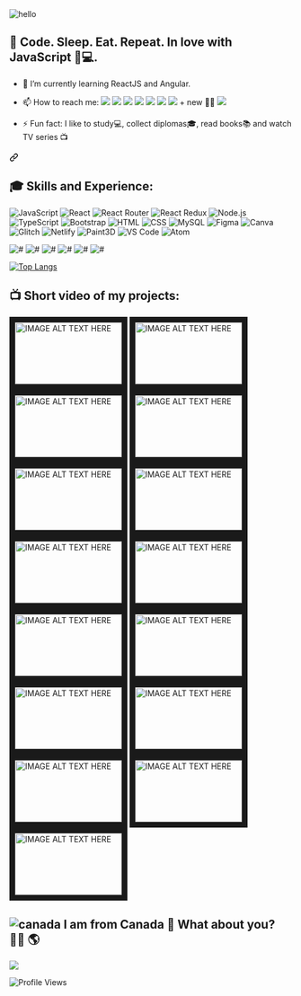 
<img src="https://user-images.githubusercontent.com/91973134/150840777-87e161ec-0878-422f-aee2-09e499691305.gif" alt="hello" />


   
<h2> 👋   Code. Sleep. Eat. Repeat. In love with JavaScript 💛💻. </h2>

- 🌱 I’m currently learning ReactJS and Angular.
- 📫 How to reach me: [<img src="https://img.icons8.com/nolan/30/linkedin.png"/>](https://www.linkedin.com/in/larisa-b-34558714a/) [<img src="https://img.icons8.com/nolan/30/telegram-app.png"/>](https://telegram.me/lauralarisa) [<img src="https://img.icons8.com/nolan/30/whatsapp.png"/>](https://wa.me/+16476496305?text=Hello!) [<img src="https://img.icons8.com/external-icongeek26-outline-gradient-icongeek26/30/000000/external-email-essentials-icongeek26-outline-gradient-icongeek26.png"/>](mailto:beletsky.larisa@gmail.com) [<img src="https://img.icons8.com/nolan/30/youtube-play.png"/>](https://www.youtube.com/channel/UCWRCnSdZonkzU34OnMT35Kg/videos) [<img src="https://img.icons8.com/nolan/30/github.png"/>](https://github.com/lorabel07) [<img src="https://img.icons8.com/external-icongeek26-outline-gradient-icongeek26/28/000000/external-website-education-icongeek26-outline-gradient-icongeek26.png"/>](https://larisa-website.glitch.me/) + new 💁‍♀️  [<img src="https://img.icons8.com/external-icongeek26-outline-gradient-icongeek26/28/000000/external-website-education-icongeek26-outline-gradient-icongeek26.png"/>](https://larisa-beletsky-website.netlify.app/)


- ⚡ Fun fact: I like to study💻, collect diplomas🎓, read books📚 and watch TV series 📺

<a id="user-content-skills-and-experience" class="anchor" aria-hidden="true" href="#skills-and-experience"><svg class="octicon octicon-link" viewBox="0 0 16 16" version="1.1" width="16" height="16" aria-hidden="true"><path fill-rule="evenodd" d="M7.775 3.275a.75.75 0 001.06 1.06l1.25-1.25a2 2 0 112.83 2.83l-2.5 2.5a2 2 0 01-2.83 0 .75.75 0 00-1.06 1.06 3.5 3.5 0 004.95 0l2.5-2.5a3.5 3.5 0 00-4.95-4.95l-1.25 1.25zm-4.69 9.64a2 2 0 010-2.83l2.5-2.5a2 2 0 012.83 0 .75.75 0 001.06-1.06 3.5 3.5 0 00-4.95 0l-2.5 2.5a3.5 3.5 0 004.95 4.95l1.25-1.25a.75.75 0 00-1.06-1.06l-1.25 1.25a2 2 0 01-2.83 0z"></path></svg></a>

<h2> 🎓 Skills and Experience:  </h2>
  
<p dir="auto">
<img alt="JavaScript" src="https://img.shields.io/badge/JavaScript-F7DF1E?logo=javascript&logoColor=white&style=flat"/>
<img alt="React" src="https://img.shields.io/badge/React-40d2f7?logo=react&logoColor=white&style=flat"/>
<img alt="React Router" src="https://img.shields.io/badge/ReactRouter-f10c64?logo=react-router&logoColor=white&style=flat"/>
<img alt="React Redux" src="https://img.shields.io/badge/ReactRedux-764abc?logo=redux&logoColor=white&style=flat"/>
<img alt="Node.js" src="https://img.shields.io/badge/Node.js-mediumseagreen?logo=node.js&logoColor=white&style=flat"/>
<img alt="TypeScript" src="https://img.shields.io/badge/TypeScript-3178c6?logo=typescript&logoColor=white&style=flat"/>   
<img alt="Bootstrap" src="https://img.shields.io/badge/Bootstrap-7952B3?logo=bootstrap&logoColor=white&style=flat"/>
<img alt="HTML" src="https://img.shields.io/badge/HTML-E34F26?logo=html5&logoColor=white&style=flat"/>
<img alt="CSS" src="https://img.shields.io/badge/CSS-deepskyblue?logo=css3&logoColor=white&style=flat"/>
<img alt="MySQL" src="https://img.shields.io/badge/MySQL-%2300f.svg?style=flat&logo=mysql&logoColor=white"/>
<img alt="Figma" src="https://img.shields.io/badge/Figma-coral?style=flat&logo=figma&logoColor=white"/>
<img alt="Canva" src="https://img.shields.io/badge/Canva-mediumspringgreen?style=flat&logo=canva&logoColor=white"/>   
<img alt="Glitch" src="https://img.shields.io/badge/Glitch-f14deb?style=flat&logo=glitch&logoColor=white"/> 
<img alt="Netlify" src="https://img.shields.io/badge/Netlify-00C7B7?style=flat&logo=netlify&logoColor=white"/>
<img alt="Paint3D" src="https://img.shields.io/badge/Paint3D-ad56cf?style=flat&logo=paint3d&logoColor=white"/>   
<img alt="VS Code" src="https://img.shields.io/badge/VSCode-cornflowerblue?style=flat&logo=visual-studio-code&logoColor=white"/>
<img alt="Atom" src="https://img.shields.io/badge/Atom-springgreen?style=flat&logo=atom&logoColor=white"/>   
</p> 

<p dir="auto">
<img alt="#" src="https://img.shields.io/badge/Microsoft_Office-D83B01?style=flat&logo=microsoft-office&logoColor=white"/>
<img alt="#" src="https://img.shields.io/badge/Microsoft_Word-2B579A?style=flat&logo=microsoft-word&logoColor=white"/>
<img alt="#" src="https://img.shields.io/badge/Microsoft_Excel-217346?style=flat&logo=microsoft-excel&logoColor=white"/>
<img alt="#" src="https://img.shields.io/badge/Microsoft_Access-fuchsia?style=flat&logo=microsoft-access&logoColor=white"/> 
<img alt="#" src="https://img.shields.io/badge/Microsoft_PowerPoint-orangered?style=flat&logo=microsoft-powerpoint&logoColor=white"/>
<img alt="#" src="https://img.shields.io/badge/Microsoft_SQL_Server-lightgray?style=flat&logo=microsoft-sqlServer&logoColor=red"/>   
</p>

[![Top Langs](https://github-readme-stats.vercel.app/api/top-langs/?username=LoraBel07&layout=compact&theme=radical&langs_count=8)](https://github.com/anuraghazra/github-readme-stats)


<h2> 📺  Short video of my projects:  </h2>

<a href="https://www.youtube.com/watch?v=mgGDKDRhevY" target="_blank"><img src="https://user-images.githubusercontent.com/91973134/147855647-53cb9c80-fe2f-4af0-91d7-a9d98333e250.jpg" alt="IMAGE ALT TEXT HERE" width="190" height="110" border="10" /></a> <a href="https://www.youtube.com/watch?v=k6d_cQkJjoE" target="_blank"><img src="https://user-images.githubusercontent.com/91973134/147856577-77250b9e-e782-4123-9a31-b105402602cc.jpg" alt="IMAGE ALT TEXT HERE" width="190" height="110" border="10" /></a> <a href="https://www.youtube.com/watch?v=Id318FyYnho" target="_blank"><img src="https://user-images.githubusercontent.com/91973134/147289846-26419fd3-2eac-4e4f-a3bb-60281fcb6e4d.jpg" alt="IMAGE ALT TEXT HERE" width="190" height="110" border="10" /></a> <a href="https://www.youtube.com/watch?v=mQbNSXxj2s8" target="_blank"><img src="https://user-images.githubusercontent.com/91973134/206824303-29f2906d-351f-4d8c-a8ce-14391810d21b.jpg" alt="IMAGE ALT TEXT HERE" width="190" height="110" border="10" /></a>  <a href="https://www.youtube.com/watch?v=-0Hg5pz-zMU" target="_blank"><img src="https://user-images.githubusercontent.com/91973134/147289460-abd012e4-ed49-4c6b-a19d-9783aa2dc494.jpg" alt="IMAGE ALT TEXT HERE" width="190" height="110" border="10" /></a>  <a href="https://www.youtube.com/watch?v=jAcz2iOd0Nw" target="_blank"><img src="https://user-images.githubusercontent.com/91973134/197408028-be2d8d1c-4fd8-4202-9524-fc493bdda92e.jpg" alt="IMAGE ALT TEXT HERE" width="190" height="110" border="10" /></a>   <a href="https://www.youtube.com/watch?v=uYNDkYm-p20" target="_blank"><img src="https://user-images.githubusercontent.com/91973134/150699137-8e2826b9-e117-452c-aee5-18418dbabc2c.jpg" alt="IMAGE ALT TEXT HERE" width="190" height="110" border="10" /></a>      <a href="https://www.youtube.com/watch?v=wDSklxwccjQ" target="_blank"><img src="https://user-images.githubusercontent.com/91973134/154593586-92ca7754-de73-4e3d-a208-7ae9a745d020.jpg" alt="IMAGE ALT TEXT HERE" width="190" height="110" border="10" /></a>  <a href="https://www.linkedin.com/feed/update/urn:li:activity:6975841191573540864/" target="_blank"><img src="https://user-images.githubusercontent.com/91973134/190807184-34fe568a-b072-42b9-89ca-7784695f80d0.jpg" alt="IMAGE ALT TEXT HERE" width="190" height="110" border="10" /></a> <a href="https://www.youtube.com/watch?v=UquOYEjfzBA" target="_blank"><img src="https://user-images.githubusercontent.com/91973134/193471277-b6fab299-0de0-458e-8f85-ace725741fa8.jpg" alt="IMAGE ALT TEXT HERE" width="190" height="110" border="10" /></a>   <a href="https://www.youtube.com/watch?v=2VOtOyWsgJw&t" target="_blank"><img src="https://user-images.githubusercontent.com/91973134/194606065-fbf828b2-bdf2-4eb6-8e37-507ccc8bc74f.jpg" alt="IMAGE ALT TEXT HERE" width="190" height="110" border="10" /></a>  <a href="https://www.youtube.com/watch?v=XnjuUFSVwr4" target="_blank"><img src="https://user-images.githubusercontent.com/91973134/194775517-6798cf71-5508-4ab9-b7a4-1bbc0629643c.jpg" alt="IMAGE ALT TEXT HERE" width="190" height="110" border="10" /></a>   <a href="https://www.youtube.com/watch?v=S7OYBO-ucUY" target="_blank"><img src="https://user-images.githubusercontent.com/91973134/194939947-ebad97f5-fbd9-4981-b946-8539b670f813.jpg" alt="IMAGE ALT TEXT HERE" width="190" height="110" border="10" /></a>  <a href="https://www.youtube.com/watch?v=T4QLbJtat9c" target="_blank"><img src="https://user-images.githubusercontent.com/91973134/194987771-a6d1e3bd-a3fa-4ef9-a81f-da7ec8424ea5.jpg" alt="IMAGE ALT TEXT HERE" width="190" height="110" border="10" /></a>  <a href="https://www.youtube.com/watch?v=vKYdpoEHOdw&t" target="_blank"><img src="https://user-images.githubusercontent.com/91973134/200086274-636dcddc-3126-4d6a-915a-878430051e86.jpg" alt="IMAGE ALT TEXT HERE" width="190" height="110" border="10" /></a>




<h2> <img src="https://bestanimations.com/media/canada/1951458760canadian-flag-animated-gif-3.gif" alt="canada" /> I am from Canada  🍁  What about you?  🤝🏼 🌎</h2>


<a href='https://clustrmaps.com/site/1bmc6'  target="_blank" title='Visit tracker'><img src="https://clustrmaps.com/map_v2.png?cl=f9d7f8&w=280&t=n&d=3k4kDWWaS0sSNIndK4gpjHAfA0bTFzIhurNy9130R4I&co=0c0c5c&ct=ffffff" /></a>

<section align="left">
  <img src="https://komarev.com/ghpvc/?username=LoraBel07&label=Profile%20views&color=brightgreen&style=flat" alt="Profile Views" />
